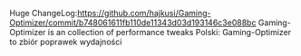 Huge ChangeLog:https://github.com/hajkusi/Gaming-Optimizer/commit/b748061611fb110de11343d03d193146c3e088bc
Gaming-Optimizer is an collection of performance tweaks
Polski:
Gaming-Optimizer to zbiór poprawek wydajności
